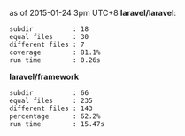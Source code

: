 as of 2015-01-24 3pm UTC+8
**laravel/laravel**:
```
subdir          : 18
equal files     : 30
different files : 7
coverage        : 81.1%
run time        : 0.26s
```
**laravel/framework**
```
subdir          : 66
equal files     : 235
different files : 143
percentage      : 62.2%
run time        : 15.47s
```